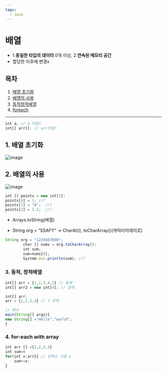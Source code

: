 ```yaml
---
tags:
  - Java
---
```


# 배열
- 1.**동일한 타입의 데이터** 0개 이상, 2.**연속된 메모리 공간**
- 할당한 이후에 변경x

## 목차

1. [배열 초기화](#1-배열-초기화)
2. [배열의 사용](#2-배열의-사용)
3. [동적정적배열](#3-동적-정적배열)
4. [foreach](#4-for-each-with-array)

---

```jsx
int a; // a 타입?
int[] arr[]; // arr타입?
```

## 1. 배열 초기화

![image](https://github.com/SeokJuGo/SeokJuGo/assets/116260619/0838eedb-dbd6-47e4-9936-e59008d49522)

## 2. 배열의 사용

![image](https://github.com/SeokJuGo/SeokJuGo/assets/116260619/9e4b36c5-3c36-4f11-a15c-ee812788c219)

```jsx
int [] points = new int[3];
points[0] = 1; //?
points[1] = "A";  //?
points[2] = 1.2;  //?
```

- Arrays.toString(배열)

- String org = “SSAFY” → CharAt(i), toCharArray()(캐릭터어레이로)

```jsx
String org = "1234567890";
		char [] nums = org.toCharArray();
		int sum;
		sum=nums[0];
		System.out.println(sum); //?
```

### 3. 동적, 정적배열

```jsx
int[] arr = {1,2,3,4,5} // 동적
int[] arr2 = new int[4]; // 정적
```

```jsx
int[] arr;
arr = {1,2,3,4} // ? 주의

// 예시
main(String[] args){
new String[] ="Hello","world";
}
```

### 4. for-each with array

```jsx
int arr [] ={1,2,3,4}
int sum=0
for(int x:arr}{ // 인덱스 사용 x
	sum+=x; 
}
```
